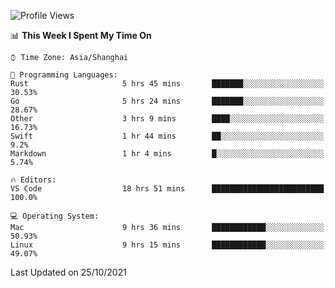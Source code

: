 <!--START_SECTION:waka-->
![Profile Views](http://img.shields.io/badge/Profile%20Views-0-blue)

📊 **This Week I Spent My Time On** 

```text
⌚︎ Time Zone: Asia/Shanghai

💬 Programming Languages: 
Rust                     5 hrs 45 mins       ███████░░░░░░░░░░░░░░░░░░   30.53% 
Go                       5 hrs 24 mins       ███████░░░░░░░░░░░░░░░░░░   28.67% 
Other                    3 hrs 9 mins        ████░░░░░░░░░░░░░░░░░░░░░   16.73% 
Swift                    1 hr 44 mins        ██░░░░░░░░░░░░░░░░░░░░░░░   9.2% 
Markdown                 1 hr 4 mins         █░░░░░░░░░░░░░░░░░░░░░░░░   5.74%

🔥 Editors: 
VS Code                  18 hrs 51 mins      █████████████████████████   100.0%

💻 Operating System: 
Mac                      9 hrs 36 mins       ████████████░░░░░░░░░░░░░   50.93% 
Linux                    9 hrs 15 mins       ████████████░░░░░░░░░░░░░   49.07%

```


 Last Updated on 25/10/2021
<!--END_SECTION:waka-->
